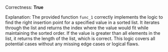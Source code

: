 Correctness: **True**

Explanation: The provided function `func_1` correctly implements the logic to find the right insertion point for a specified value in a sorted list. It iterates through the list and returns the index where the value would fit while maintaining the sorted order. If the value is greater than all elements in the list, it returns the length of the list, which is correct. This logic covers all potential cases without any missing edge cases or logical flaws.